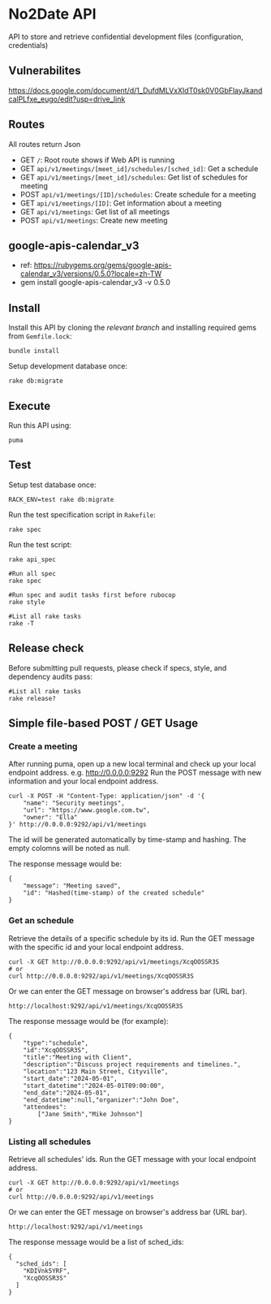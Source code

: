 # No2Date API

API to store and retrieve confidential development files (configuration, credentials)

## Vulnerabilites
https://docs.google.com/document/d/1_DufdMLVxXIdT0sk0V0GbFlayJkandcalPLfxe_eugo/edit?usp=drive_link

## Routes

All routes return Json

- GET `/`: Root route shows if Web API is running
- GET `api/v1/meetings/[meet_id]/schedules/[sched_id]`: Get a schedule
- GET `api/v1/meetings/[meet_id]/schedules`: Get list of schedules for meeting
- POST `api/v1/meetings/[ID]/schedules`: Create schedule for a meeting
- GET `api/v1/meetings/[ID]`: Get information about a meeting
- GET `api/v1/meetings`: Get list of all meetings
- POST `api/v1/meetings`: Create new meeting

## google-apis-calendar_v3
- ref: https://rubygems.org/gems/google-apis-calendar_v3/versions/0.5.0?locale=zh-TW
- gem install google-apis-calendar_v3 -v 0.5.0

## Install

Install this API by cloning the *relevant branch* and installing required gems from `Gemfile.lock`:

```shell
bundle install
```
Setup development database once:

```shell
rake db:migrate
```

## Execute

Run this API using:

```shell
puma
```

## Test

Setup test database once:

```shell
RACK_ENV=test rake db:migrate
```

Run the test specification script in `Rakefile`:

```shell
rake spec
```

Run the test script:

```shell
rake api_spec
```

```shell
#Run all spec
rake spec
```

```shell
#Run spec and audit tasks first before rubocop
rake style
```

```shell
#List all rake tasks
rake -T
```
## Release check

Before submitting pull requests, please check if specs, style, and dependency audits pass:

```shell
#List all rake tasks
rake release?
```

##  Simple file-based POST / GET Usage

### Create a meeting
After running puma, open up a new local terminal and check up your local endpoint address. e.g. http://0.0.0.0:9292
Run the POST message with new information and your local endpoint address.
```shell
curl -X POST -H "Content-Type: application/json" -d '{
    "name": "Security meetings",
    "url": "https://www.google.com.tw",
    "owner": "Ella"
}' http://0.0.0.0:9292/api/v1/meetings
```
The id will be generated automatically by time-stamp and hashing.
The empty colomns will be noted as null.

The response message would be:
```shell
{
    "message": "Meeting saved",
    "id": "Hashed(time-stamp) of the created schedule"
}
```
### Get an schedule
Retrieve the details of a specific schedule by its id.
Run the GET message with the specific id and your local endpoint address.
```shell
curl -X GET http://0.0.0.0:9292/api/v1/meetings/XcqOOSSR3S
# or
curl http://0.0.0.0:9292/api/v1/meetings/XcqOOSSR3S
```
Or we can enter the GET message on browser's address bar (URL bar).
```shell
http://localhost:9292/api/v1/meetings/XcqOOSSR3S
```

The response message would be (for example):
```shell
{
    "type":"schedule",
    "id":"XcqOOSSR3S",
    "title":"Meeting with Client",
    "description":"Discuss project requirements and timelines.",
    "location":"123 Main Street, Cityville",
    "start_date":"2024-05-01",
    "start_datetime":"2024-05-01T09:00:00",
    "end_date":"2024-05-01",
    "end_datetime":null,"organizer":"John Doe",
    "attendees":
        ["Jane Smith","Mike Johnson"]
}
```

### Listing all schedules
Retrieve all schedules' ids.
Run the GET message with your local endpoint address.
```shell
curl -X GET http://0.0.0.0:9292/api/v1/meetings
# or
curl http://0.0.0.0:9292/api/v1/meetings
```
Or we can enter the GET message on browser's address bar (URL bar).
```shell
http://localhost:9292/api/v1/meetings
```

The response message would be a list of sched_ids:
```shell
{
  "sched_ids": [
    "KDIVnk5YRF",
    "XcqOOSSR3S"
  ]
}
```